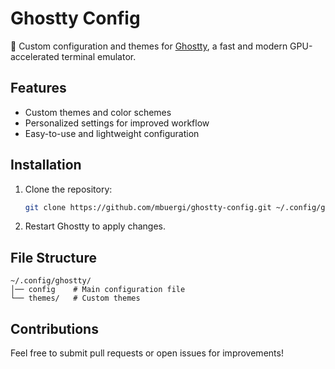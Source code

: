 # Ghostty Config

🎨 Custom configuration and themes for [Ghostty](https://ghostty.io), a fast and modern GPU-accelerated terminal emulator.

## Features

- Custom themes and color schemes
- Personalized settings for improved workflow
- Easy-to-use and lightweight configuration

## Installation

1. Clone the repository:
   ```sh
   git clone https://github.com/mbuergi/ghostty-config.git ~/.config/ghostty
   ```
2. Restart Ghostty to apply changes.

## File Structure

```
~/.config/ghostty/
│── config    # Main configuration file
└── themes/   # Custom themes
```

## Contributions

Feel free to submit pull requests or open issues for improvements!
